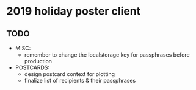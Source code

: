 # 2019 holiday poster client

## TODO

- MISC:
  - remember to change the localstorage key for passphrases before production
- POSTCARDS:
  - design postcard context for plotting
  - finalize list of recipients & their passphrases
